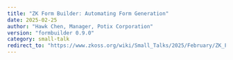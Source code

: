 ```yaml
---
title: "ZK Form Builder: Automating Form Generation"
date: 2025-02-25
author: "Hawk Chen, Manager, Potix Corporation"
version: "formbuilder 0.9.0"
category: small-talk
redirect_to: "https://www.zkoss.org/wiki/Small_Talks/2025/February/ZK_Form_Builder:_Automating_Form_Generation"
---
```

